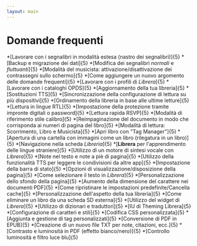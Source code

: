 ```yaml
---
layout: main
---
```


# Domande frequenti

*[Lavorare con i segnalibri in modalità estesa (nastro dei segnalibri)]{5}
*[Backup e migrazione dei dati]{5}
*[Modifica dei segnalibri _normali_ e _fluttuanti_]{5}
*[Modalità del musicista: attivazione/disattivazione dei contrassegni sullo schermo]{5}
*[Come aggiungere un nuovo argomento delle domande frequenti]{5}
*[Lavorare con i profili di _Librera_]{5}
*[Lavorare con i cataloghi OPDS]{5}
*[Aggiornamento della tua libreria]{5}
*[Sostituzioni TTS]{5}
*[Sincronizzazione della configurazione di lettura su più dispositivi]{5}
*[Ordinamento della libreria in base alle ultime letture]{5}
*[Lettura in lingue RTL]{5}
*[Impostazione della protezione tramite impronte digitali o password]{5}
*[Lettura rapida RSVP]{5}
*[Modalità di riferimento stile calibro]{5}
*[Reimpaginazione del documento in modo che corrisponda ai numeri di pagina del libro]{5}
*[Modalità di lettura: Scorrimento, Libro e Musicista]{5}
*[Apri libro con &quot;Tag Manager&quot;]{5}
*[Apertura di una cartella con immagini come un libro (rilegatura in un libro)]{5}
*[Navigazione nella scheda _Libreria_]{5}
*[**Librera** per l'apprendimento delle lingue straniere]{5}
*[Utilizzo di un motore di sintesi vocale con _Librera_]{5}
*[Note nel testo e note a piè di pagina]{5}
*[Utilizzo della funzionalità TTS per leggere le condivisioni da altre app]{5}
*[Impostazione della barra di stato]{5}
*[Opzioni di visualizzazione/disposizione della pagina]{5}
*[Come selezionare il testo in _Librera_]{5}
*[Personalizzazione dello sfondo della pagina]{5}
*[Aumento della dimensione del carattere nei documenti PDF]{5}
*[Come ripristinare le impostazioni predefinite/Cancella cache]{5}
*[Personalizzazione dell'aspetto della tua libreria]{5}
*[Come eliminare un libro da una scheda SD esterna]{5}
*[Utilizzo del widget di _Librera_]{5}
*[Utilizzo di dizionari e traduttori]{5}
*[IU di Theming Librera]{5}
*[Configurazione di caratteri e stili]{5}
*[Codifica CSS personalizzata]{5}
*[Aggiunta e gestione di tag personalizzati]{5}
*[Conversione di PDF in EPUB]{5}
*[Creazione di un nuovo file TXT per note, citazioni, ecc.]{5}
*[Contrasto e luminosità in PDF (effetto bianco/nero)]{5}
*[Controllo luminosità e filtro luce blu]{5}
